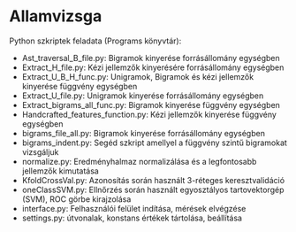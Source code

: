 # Allamvizsga

Python szkriptek feladata (Programs könyvtár):

  - Ast_traversal_B_file.py: Bigramok kinyerése forrásállomány egységben 
  - Extract_H_file.py: Kézi jellemzők kinyerésére forrásállomány egységben 
  - Extract_U_B_H_func.py: Unigramok, Bigramok és kézi jellemzők kinyerése függvény egységben 
  - Extract_U_file.py: Unigramok kinyerése forrásállomány egységben
  - Extract_bigrams_all_func.py: Bigramok kinyerése függvény egységben
  - Handcrafted_features_function.py: Kézi jellemzők kinyerése függvény egységben
  - bigrams_file_all.py: Bigramok kinyerése forrásállomány egységben
  - bigrams_indent.py: Segéd szkript amellyel a függvény szintű bigramokat vizsgáljuk
  - normalize.py: Eredményhalmaz normalizálása és a legfontosabb jellemzők kimutatása
  - KfoldCrossVal.py: Azonosítás során használt 3-réteges keresztvalidáció
  - oneClassSVM.py: Ellnőrzés során használt egyosztályos tartovektorgép (SVM), ROC görbe kirajzolása
  - interface.py: Felhasználói felület indítása, mérések elvégzése
  - settings.py: útvonalak, konstans értékek tártolása, beállítása
